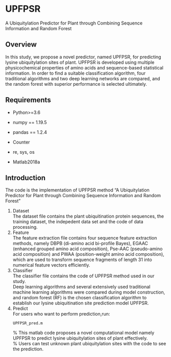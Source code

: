 # UPFPSR
A Ubiquitylation Predictor for Plant through Combining Sequence Information and Random Forest

## Overview
In this study, we propose a novel predictor, named UPFPSR, for predicting lysine ubiquitylation sites of plant. UPFPSR is developed using multiple physicochemical properties of amino acids and sequence-based statistical information. In order to find a suitable classification algorithm, four traditional algorithms and two deep learning networks are compared, and the random forest with superior performance is selected ultimately. 

## Requirements
* Python>=3.6
* numpy == 1.19.5
* pandas == 1.2.4
* Counter
* re, sys, os

* Matlab2018a


## Introduction
The code is the implementation of UPFPSR method “A Ubiquitylation Predictor for Plant 
through Combining Sequence Information and Random Forest”  

  1. Dataset       
     The dataset file contains the plant ubiquitination protein sequences, the training dataset,
     the indepedent data set and the code of data processing.
  2. Feature  
     The feature extraction file contains four sequence feature extraction methods, namely DBPB (di-amino acid bi-profile Bayes), EGAAC (enhanced grouped amino acid composition),      Pse-AAC (pseudo-amino acid composition) and PWAA (position-weight amino acid composition), which are used to transform sequence fragments of length 31 into numerical feature      vectors efficiently.
  4. Classifier  
     The classifier file contains the code of UPFPSR method used in our study.  
     Deep learning algorithms and several extensively used traditional machine learning algorithms were compared during model construction, and random forest (RF) is the                chosen classification algorithm to establish our lysine ubiquitination site prediction model UPFPSR.
  5. Predict  
     For users who want to perform prediction,run:    
     ```
     UPFPSR_pred.m
     ```         
     % This matlab code proposes a novel computational model namely UPFPSR to predict lysine ubiquitylation sites of plant effectively.  
     % Users can test unknown plant ubiquitylation sites with the code to see the prediction.
  

  

